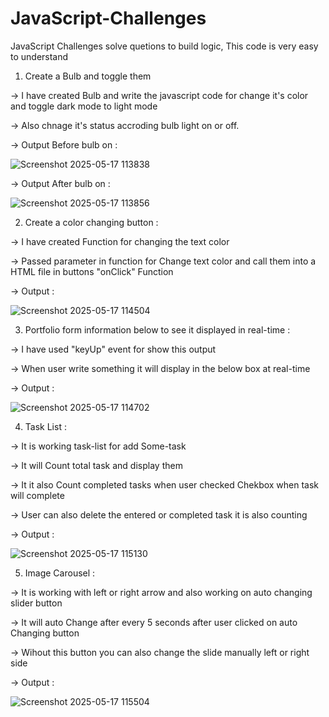 # JavaScript-Challenges
JavaScript Challenges solve quetions to build logic, This code is very easy to understand

1. Create a Bulb and toggle them

-> I have created Bulb and write the javascript code for change it's color and toggle dark mode to light mode 


-> Also chnage it's status accroding bulb light on or off.



-> Output Before bulb on :


![Screenshot 2025-05-17 113838](https://github.com/user-attachments/assets/ce8fb484-241a-4aaf-8139-5789e70adedf)

-> Output After bulb on :


![Screenshot 2025-05-17 113856](https://github.com/user-attachments/assets/ce208151-94fc-44e6-a359-fc06f2728113)


2. Create a color changing button :

-> I have created Function for changing the text color 


-> Passed parameter in function for Change text color and call them into a HTML file in buttons "onClick" Function



-> Output :


![Screenshot 2025-05-17 114504](https://github.com/user-attachments/assets/2e6fa3ca-e6c4-49a8-96fc-c699d1ccf647)


3. Portfolio form information below to see it displayed in real-time :


-> I have used "keyUp" event for show this output 


-> When user write something it will display in the below box at real-time



-> Output :


![Screenshot 2025-05-17 114702](https://github.com/user-attachments/assets/c9b6fa92-7f36-4bb2-94f8-11642e67e6ba)


4. Task List :

-> It is working task-list for add Some-task 


-> It will Count total task and display them 


-> It it also Count completed tasks when user checked Chekbox when task will complete


-> User can also delete the entered or completed task it is also counting 


-> Output :


![Screenshot 2025-05-17 115130](https://github.com/user-attachments/assets/24986280-e41a-4656-8e37-c71a87d69619)


5. Image Carousel :

-> It is working with left or right arrow and also working on auto changing slider button 


-> It will auto Change after every 5 seconds after user clicked on auto Changing button 


-> Wihout this button you can also change the slide manually left or right side



-> Output :



![Screenshot 2025-05-17 115504](https://github.com/user-attachments/assets/64b25fd8-556e-4b50-ae98-bc3fc00e9487)
